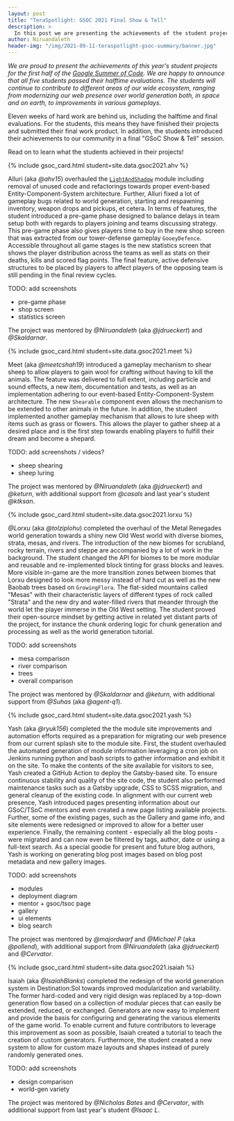 ```yaml
---
layout: post
title: "TeraSpotlight: GSOC 2021 Final Show & Tell"
description: >
  In this post we are presenting the achievements of the student projects during this year's edition of Google Summer of Code (GSOC).
author: Niruandaleth
header-img: "/img/2021-09-11-teraspotlight-gsoc-summary/banner.jpg"
---
```


_We are proud to present the achievements of this year's student projects for the first half of the [Google Summer of Code]._
_We are happy to announce that all five students passed their halftime evaluations._
_The students will continue to contribute to different areas of our wide ecosystem, ranging from modernizing our web presence over world generation both, in space and on earth, to improvements in various gameplays._

Eleven weeks of hard work are behind us, including the halftime and final evaluations.
For the students, this means they have finished their projects and submitted their final work product.
In addition, the students introduced their achievements to our community in a final "GSoC Show & Tell" session.

Read on to learn what the students achieved in their projects!

<div class="col s12 m12" markdown="1">
  {% include gsoc_card.html student=site.data.gsoc2021.ahv %}

  Alluri (aka _@ahv15_) overhauled the [`LightAndShadow`](https://github.com/Terasology/lightandshadow) module including removal of unused code and refactorings towards proper event-based Entity-Component-System architecture.
  Further, Alluri fixed a lot of gameplay bugs related to world generation, starting and respawning inventory, weapon drops and pickups, et cetera.
  In terms of features, the student introduced a pre-game phase designed to balance delays in team setup both with regards to players joining and teams discussing strategy.
  This pre-game phase also gives players time to buy in the new shop screen that was extracted from our tower-defense gameplay `GooeyDefence`.
  Accessible throughout all game stages is the new statistics screen that shows the player distribution across the teams as well as stats on their deaths, kills and scored flag points.
  The final feature, active defensive structures to be placed by players to affect players of the opposing team is still pending in the final review cycles.

  TODO: add screenshots
  - pre-game phase
  - shop screen
  - statistics screen

  The project was mentored by _@Niruandaleth_ (aka _@jdrueckert_)  and _@Skaldarnar_.

  {% include gsoc_card.html student=site.data.gsoc2021.meet %}

  Meet (aka _@meetcshah19_) introduced a gameplay mechanism to shear sheep to allow players to gain wool for crafting without having to kill the animals.
  The feature was delivered to full extent, including particle and sound effects, a new item, documentation and tests, as well as an implementation adhering to our event-based Entity-Component-System architecture.
  The new `Shearable` component even allows the mechanism to be extended to other animals in the future.
  In addition, the student implemented another gameplay mechanism that allows to lure sheep with items such as grass or flowers.
  This allows the player to gather sheep at a desired place and is the first step towards enabling players to fulfill their dream and become a shepard.

  TODO: add screenshots / videos?
  - sheep shearing
  - sheep luring

  The project was mentored by _@Niruandaleth_ (aka _@jdrueckert_) and _@keturn_, with additional support from _@casals_ and last year's student _@ktksan_.

  {% include gsoc_card.html student=site.data.gsoc2021.lorxu %}

  _@Lorxu_ (aka _@tolziplohu_) completed the overhaul of the Metal Renegades world generation towards a shiny new Old West world with diverse biomes, strata, mesas, and rivers.
  The introduction of the new biomes for scrubland, rocky terrain, rivers and steppe are accompanied by a lot of work in the background.
  The student changed the API for biomes to be more modular and reusable and re-implemented block tinting for grass blocks and leaves.
  More visible in-game are the more transition zones between biomes that Lorxu designed to look more messy instead of hard cut as well as the new Baobab trees based on `GrowingFlora`.
  The flat-sided mountains called "Mesas" with their characteristic layers of different types of rock called "Strata" and the new dry and water-filled rivers that meander through the world let the player immerse in the Old West setting.
  The student proved their open-source mindset by getting active in related yet distant parts of the project, for instance the chunk ordering logic for chunk generation and processing as well as the world generation tutorial.

  TODO: add screenshots
  - mesa comparison
  - river comparison
  - trees
  - overall comparison

  The project was mentored by _@Skaldarnar_ and _@keturn_, with additional support from _@Suhas_ (aka _@agent-q1_).

  {% include gsoc_card.html student=site.data.gsoc2021.yash %}

  Yash (aka _@ryuk156_) completed the the module site improvements and automation efforts required as a preparation for migrating our web presence from our current splash site to the module site.
  First, the student overhauled the automated generation of module information leveraging a cron job on Jenkins running python and bash scripts to gather information and exhibit it on the site.
  To make the contents of the site available for visitors to see, Yash created a GitHub Action to deploy the Gatsby-based site.
  To ensure continuous stability and quality of the site code, the student also performed maintenance tasks such as a Gatsby upgrade, CSS to SCSS migration, and general cleanup of the existing code.
  In alignment with our current web presence, Yash introduced pages presenting information about our GSoC/TSoC mentors and even created a new page listing available projects.
  Further, some of the existing pages, such as the Gallery and game info, and site elements were redesigned or improved to allow for a better user experience.
  Finally, the remaining content - especially all the blog posts - were migrated and can now even be filtered by tags, author, date or using a full-text search.
  As a special goodie for present and future blog authors, Yash is working on generating blog post images based on blog post metadata and new gallery images.

  TODO: add screenshots
  - modules
  - deployment diagram
  - mentor + gsoc/tsoc page
  - gallery
  - ui elements
  - blog search

  The project was mentored by _@majordwarf_  and _@Michael P_ (aka _@pollend_), with additional support from _@Niruandaleth_ (aka _@jdrueckert_) and _@Cervator_.

  {% include gsoc_card.html student=site.data.gsoc2021.isaiah %}

  Isaiah (aka _@IsaiahBlanks_) completed the redesign of the world generation system in Destination:Sol towards improved modularization and variability.
  The former hard-coded and very rigid design was replaced by a top-down generation flow based on a collection of modular pieces that can easily be extended, reduced, or exchanged.
  Generators are now easy to implement and provide the basis for configuring and generating the various elements of the game world.
  To enable current and future contributors to leverage this improvement as soon as possible, Isaiah created a tutorial to teach the creation of custom generators.
  Furthermore, the student created a new system to allow for custom maze layouts and shapes instead of purely randomly generated ones.

  TODO: add screenshots
  - design comparison
  - world-gen variety

  The project was mentored by _@Nicholas Bates_ and _@Cervator_, with additional support from last year's student _@Isaac L_.

</div>

<!-- References -->
[Google Summer of Code]: https://summerofcode.withgoogle.com/
